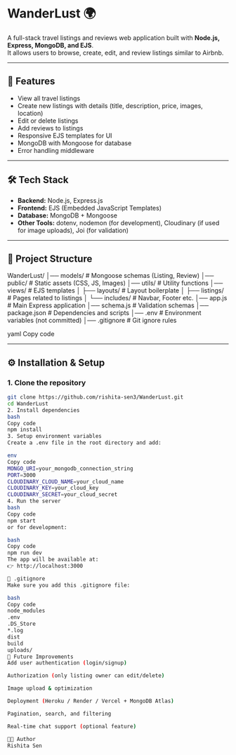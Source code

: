 # WanderLust 🌍

A full-stack travel listings and reviews web application built with **Node.js, Express, MongoDB, and EJS**.  
It allows users to browse, create, edit, and review listings similar to Airbnb.

---------------------------------------------------------------------------------------------------------

## 🚀 Features
- View all travel listings
- Create new listings with details (title, description, price, images, location)
- Edit or delete listings
- Add reviews to listings
- Responsive EJS templates for UI
- MongoDB with Mongoose for database
- Error handling middleware

----------------------------------------------------------------------------------------------------------

## 🛠 Tech Stack
- **Backend:** Node.js, Express.js  
- **Frontend:** EJS (Embedded JavaScript Templates)  
- **Database:** MongoDB + Mongoose  
- **Other Tools:** dotenv, nodemon (for development), Cloudinary (if used for image uploads), Joi (for validation)

----------------------------------------------------------------------------------------------------------

## 📂 Project Structure
WanderLust/
│── models/ # Mongoose schemas (Listing, Review)
│── public/ # Static assets (CSS, JS, Images)
│── utils/ # Utility functions
│── views/ # EJS templates
│ ├── layouts/ # Layout boilerplate
│ ├── listings/ # Pages related to listings
│ └── includes/ # Navbar, Footer etc.
│── app.js # Main Express application
│── schema.js # Validation schemas
│── package.json # Dependencies and scripts
│── .env # Environment variables (not committed)
│── .gitignore # Git ignore rules

yaml
Copy code

---------------------------------------------------------------------------------------------------------

## ⚙️ Installation & Setup

### 1. Clone the repository
```bash
git clone https://github.com/rishita-sen3/WanderLust.git
cd WanderLust
2. Install dependencies
bash
Copy code
npm install
3. Setup environment variables
Create a .env file in the root directory and add:

env
Copy code
MONGO_URI=your_mongodb_connection_string
PORT=3000
CLOUDINARY_CLOUD_NAME=your_cloud_name
CLOUDINARY_KEY=your_cloud_key
CLOUDINARY_SECRET=your_cloud_secret
4. Run the server
bash
Copy code
npm start
or for development:

bash
Copy code
npm run dev
The app will be available at:
👉 http://localhost:3000

📄 .gitignore
Make sure you add this .gitignore file:

bash
Copy code
node_modules
.env
.DS_Store
*.log
dist
build
uploads/
🔮 Future Improvements
Add user authentication (login/signup)

Authorization (only listing owner can edit/delete)

Image upload & optimization

Deployment (Heroku / Render / Vercel + MongoDB Atlas)

Pagination, search, and filtering

Real-time chat support (optional feature)

👩‍💻 Author
Rishita Sen